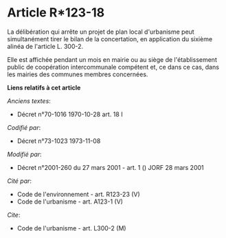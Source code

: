 # Article R*123-18

La délibération qui arrête un projet de plan local d'urbanisme peut simultanément tirer le bilan de la concertation, en
application du sixième alinéa de l'article L. 300-2.

Elle est affichée pendant un mois en mairie ou au siège de l'établissement public de coopération intercommunale compétent et,
ce dans ce cas, dans les mairies des communes membres concernées.

**Liens relatifs à cet article**

_Anciens textes_:

  - Décret n°70-1016 1970-10-28 art. 18 I

_Codifié par_:

  - Décret n°73-1023 1973-11-08

_Modifié par_:

  - Décret n°2001-260 du 27 mars 2001 - art. 1 () JORF 28 mars 2001

_Cité par_:

  - Code de l'environnement - art. R123-23 (V)
  - Code de l'urbanisme - art. A123-1 (V)

_Cite_:

  - Code de l'urbanisme - art. L300-2 (M)
